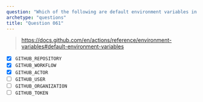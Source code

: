 ```yaml
---
question: "Which of the following are default environment variables in GitHub Actions? (Select three.)"
archetype: "questions"
title: "Question 061"
---
```



> https://docs.github.com/en/actions/reference/environment-variables#default-environment-variables

- [x] `GITHUB_REPOSITORY`
- [x] `GITHUB_WORKFLOW`
- [x] `GITHUB_ACTOR`
- [ ] `GITHUB_USER`
- [ ] `GITHUB_ORGANIZATION`
- [ ] `GITHUB_TOKEN`
